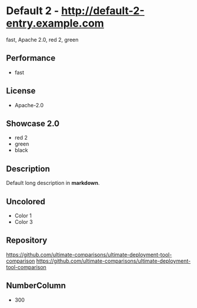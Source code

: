 # Default 2 - http://default-2-entry.example.com
fast, Apache 2.0, red 2, green

## Performance
- fast

## License
- Apache-2.0

## Showcase 2.0
- red 2
- green
- black

## Description
Default long description in __markdown__.

## Uncolored
- Color 1
- Color 3

## Repository
https://github.com/ultimate-comparisons/ultimate-deployment-tool-comparison
https://github.com/ultimate-comparisons/ultimate-deployment-tool-comparison

## NumberColumn
- 300